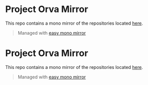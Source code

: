 # Project Orva Mirror 
This repo contains a mono mirror of the repositories located [here](https://github.com/project-orva). 
> Managed with [easy mono mirror](https://github.com/GuyARoss/easy-mono-mirror)

# Project Orva Mirror 
This repo contains a mono mirror of the repositories located [here](https://github.com/project-orva). 
> Managed with [easy mono mirror](https://github.com/GuyARoss/easy-mono-mirror)

